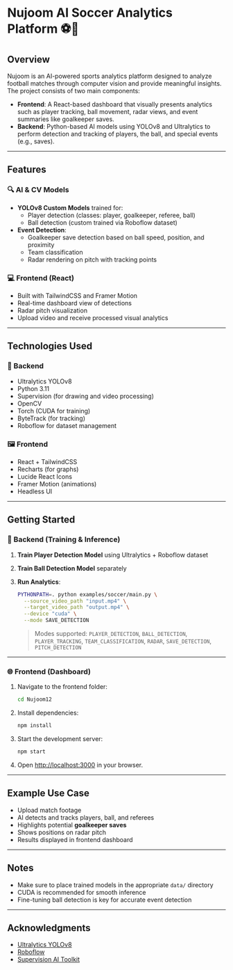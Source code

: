 # Nujoom AI Soccer Analytics Platform ⚽🤖

## Overview

Nujoom is an AI-powered sports analytics platform designed to analyze football matches through computer vision and provide meaningful insights. The project consists of two main components:

- **Frontend**: A React-based dashboard that visually presents analytics such as player tracking, ball movement, radar views, and event summaries like goalkeeper saves.
- **Backend**: Python-based AI models using YOLOv8 and Ultralytics to perform detection and tracking of players, the ball, and special events (e.g., saves).

---

## Features

### 🔍 AI & CV Models

- **YOLOv8 Custom Models** trained for:
  - Player detection (classes: player, goalkeeper, referee, ball)
  - Ball detection (custom trained via Roboflow dataset)
- **Event Detection**:
  - Goalkeeper save detection based on ball speed, position, and proximity
  - Team classification
  - Radar rendering on pitch with tracking points

### 💻 Frontend (React)

- Built with TailwindCSS and Framer Motion
- Real-time dashboard view of detections
- Radar pitch visualization
- Upload video and receive processed visual analytics

---

## Technologies Used

### 🧠 Backend

- Ultralytics YOLOv8
- Python 3.11
- Supervision (for drawing and video processing)
- OpenCV
- Torch (CUDA for training)
- ByteTrack (for tracking)
- Roboflow for dataset management

### 🖼️ Frontend

- React + TailwindCSS
- Recharts (for graphs)
- Lucide React Icons
- Framer Motion (animations)
- Headless UI

---

## Getting Started

### 🚀 Backend (Training & Inference)

1. **Train Player Detection Model** using Ultralytics + Roboflow dataset
2. **Train Ball Detection Model** separately
3. **Run Analytics**:
   ```bash
   PYTHONPATH=. python examples/soccer/main.py \
     --source_video_path "input.mp4" \
     --target_video_path "output.mp4" \
     --device "cuda" \
     --mode SAVE_DETECTION
   ```

   > Modes supported: `PLAYER_DETECTION`, `BALL_DETECTION`, `PLAYER_TRACKING`, `TEAM_CLASSIFICATION`, `RADAR`, `SAVE_DETECTION`, `PITCH_DETECTION`

---

### 🌐 Frontend (Dashboard)

1. Navigate to the frontend folder:
   ```bash
   cd Nujoom12
   ```

2. Install dependencies:
   ```bash
   npm install
   ```

3. Start the development server:
   ```bash
   npm start
   ```

4. Open [http://localhost:3000](http://localhost:3000) in your browser.

---

## Example Use Case

- Upload match footage
- AI detects and tracks players, ball, and referees
- Highlights potential **goalkeeper saves**
- Shows positions on radar pitch
- Results displayed in frontend dashboard

---

## Notes

- Make sure to place trained models in the appropriate `data/` directory
- CUDA is recommended for smooth inference
- Fine-tuning ball detection is key for accurate event detection

---

## Acknowledgments

- [Ultralytics YOLOv8](https://github.com/ultralytics/ultralytics)
- [Roboflow](https://roboflow.com)
- [Supervision AI Toolkit](https://github.com/roboflow/supervision)